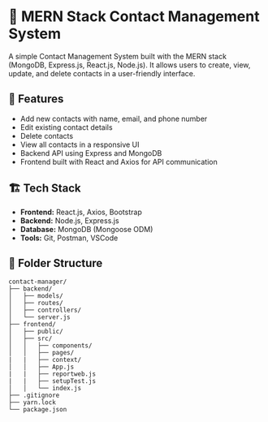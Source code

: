 # 📇 MERN Stack Contact Management System

A simple Contact Management System built with the MERN stack (MongoDB, Express.js, React.js, Node.js). It allows users to create, view, update, and delete contacts in a user-friendly interface.

## 🚀 Features

- Add new contacts with name, email, and phone number
- Edit existing contact details
- Delete contacts
- View all contacts in a responsive UI
- Backend API using Express and MongoDB
- Frontend built with React and Axios for API communication

## 🏗️ Tech Stack

- **Frontend:** React.js, Axios, Bootstrap
- **Backend:** Node.js, Express.js
- **Database:** MongoDB (Mongoose ODM)
- **Tools:** Git, Postman, VSCode

## 📁 Folder Structure

```plaintext
contact-manager/
├── backend/
│   ├── models/
│   ├── routes/
│   ├── controllers/
│   └── server.js
├── frontend/
│   ├── public/
│   ├── src/
│   │   ├── components/
│   │   ├── pages/
|   |   ├── context/ 
│   │   ├── App.js
|   |   ├── reportweb.js
|   |   ├── setupTest.js
│   │   └── index.js
├── .gitignore
├── yarn.lock
└── package.json
```
